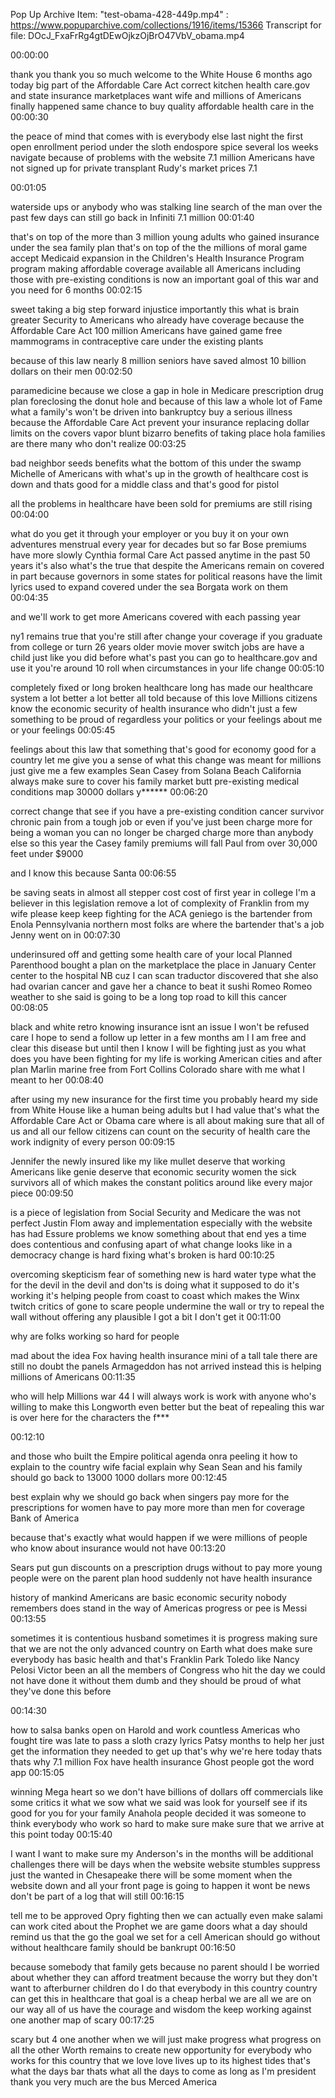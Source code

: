 Pop Up Archive Item: "test-obama-428-449p.mp4" : https://www.popuparchive.com/collections/1916/items/15366
Transcript for file: DOcJ_FxaFrRg4gtDEwOjkzOjBrO47VbV_obama.mp4

00:00:00

thank you
thank you so much welcome to the White House
6 months ago today  big part of the Affordable Care Act
correct kitchen health care.gov and state insurance
marketplaces want wife  and millions of Americans finally happened
same chance to buy quality affordable health care in the
00:00:30

the peace of mind that comes with is everybody else  last night
the first open enrollment period under the sloth  endospore
spice several los weeks navigate because of problems with the website
7.1 million Americans have not signed up for private
transplant Rudy's market prices 7.1


00:01:05





waterside ups or anybody who was stalking line
search of the man over the past few days can still go back in
Infiniti  7.1 million
00:01:40

that's on top of the more than 3 million young adults who gained insurance under the sea
family plan  that's on top of the
the millions of moral game accept Medicaid expansion in the Children's Health Insurance Program
program  making affordable coverage
available all Americans including those with pre-existing conditions
is now an important goal of this war
and you need for 6 months
00:02:15

sweet taking a big step forward  injustice importantly
this what is brain greater Security to Americans who already have coverage
because the Affordable Care Act 100 million Americans have gained
game free mammograms in contraceptive care under the existing plants

because of this law
nearly 8 million seniors have saved almost 10 billion dollars on their men
00:02:50

paramedicine because we close a gap in hole in Medicare prescription drug plan
foreclosing the donut hole
and because of this law a whole lot of Fame
what a family's won't be driven into bankruptcy buy a serious illness because the Affordable Care Act
prevent your insurance replacing dollar limits on the covers vapor blunt
bizarro benefits of taking place
hola families are there many who don't realize
00:03:25

bad neighbor seeds benefits
what the bottom of this under the swamp Michelle of Americans with
what's up in the growth of healthcare cost is down
and thats good for a middle class and that's good for pistol

all the problems in healthcare
have been sold for  premiums are still rising
00:04:00

what do you get it through your employer or you buy it on your own adventures
menstrual every year for decades but so far
Bose premiums have more slowly Cynthia formal Care Act passed
anytime in the past 50 years  it's also
what's the true that despite the Americans remain on covered in part because
governors in some states for political reasons have the limit lyrics
used to expand covered under the sea  Borgata work on them
00:04:35

and we'll work to get more Americans covered with each passing year

ny1 remains true that you're still after
change your coverage if you graduate from college or turn 26 years older movie
mover switch jobs are have a child just like you did before
what's past  you can go to healthcare.gov and use it
you're around 10 roll when circumstances in your life change
00:05:10

completely fixed or long broken healthcare
long has made our healthcare system a lot better
a lot better
all told because of this love Millions
citizens know the economic security of health insurance who didn't just a few
something to be proud of
regardless your politics or your feelings about me or your feelings
00:05:45

feelings about this law that something that's good for economy
good for a country
let me give you a sense of what this change was meant for millions
just give me a few examples  Sean Casey
from Solana Beach California always make sure to cover his family
market butt pre-existing medical conditions map
30000 dollars  y******
00:06:20

correct change that  see if you have a pre-existing condition
cancer survivor chronic pain from a tough job or even if you've just been
charge more for being a woman  you can no longer be charged
charge more than anybody else  so this year the Casey family premiums will fall
Paul from over 30,000 feet under $9000

and I know this because Santa
00:06:55

be saving seats in almost all stepper cost
cost of first year in college  I'm a believer in this legislation
remove a lot of complexity of Franklin from my wife please keep
keep fighting for the ACA
geniego is the bartender from Enola Pennsylvania
northern most folks are where the bartender that's a job
Jenny went on in
00:07:30

underinsured off and getting some health care of your local Planned Parenthood
bought a plan on the marketplace
the place  in January Center center to the hospital
NB cuz I can scan
traductor discovered that she also had ovarian cancer
and gave her a chance to beat it  sushi Romeo
Romeo weather to she said  is going to be a long top road to kill this cancer
00:08:05

black and white retro knowing insurance isnt an issue
I won't be refused care I hope to send a follow up letter in a few months am I
I am free and clear this disease but until then I know I will be fighting just as you
what does you have been  fighting for my life is working American cities
and after
plan  Marlin marine
free from Fort Collins Colorado share with me what I meant to her
00:08:40

after using my new insurance for the first time you probably heard my side
from White House  like a human being
adults but I had value
that's what the Affordable Care Act  or Obama care
where is all about  making sure that all of us
and all our fellow citizens can count on the security of health care
the work indignity of every person
00:09:15

Jennifer  the newly insured like my
like mullet deserve that  working Americans like genie
deserve that economic security
women  the sick
survivors
all of which makes the constant politics around
like every major piece
00:09:50

is a piece of legislation from Social Security and Medicare the was not perfect
Justin Flom away and implementation
especially with the website has had Essure problems we know something about that
end
yes a time does contentious and confusing
apart of what change looks like in a democracy
change is hard  fixing what's broken is hard
00:10:25

overcoming skepticism fear of something new is hard water type
what the for the devil in the devil and don'ts
is doing what it supposed to do  it's working
it's helping people from coast to coast
which makes the Winx twitch critics of gone to scare people
undermine the wall or try to repeal the wall without offering any plausible
I got a bit I don't get it
00:11:00

why are folks working so hard for people

mad about the idea Fox having health insurance
mini of a tall tale
there are still no doubt
the panels  Armageddon has not arrived
instead this is helping millions of Americans
00:11:35

who will help Millions war
44  I will always work
is work with anyone who's willing to make this Longworth even better
but the beat of repealing this war is over here for the characters
the f***


00:12:10




and those who built the Empire political agenda
onra peeling it  how to explain to the country wife
facial explain why Sean
Sean and his family should go back to 13000 1000 dollars more
00:12:45


best explain why we should go back
when singers pay more for the prescriptions for women have to pay more
more than men for coverage  Bank of America

because that's exactly what would happen if we were
millions of people who know about insurance would not have
00:13:20

Sears put gun discounts on a prescription drugs without to pay more
young people were on the parent plan hood suddenly not have health insurance

history of mankind
Americans are basic economic security  nobody remembers
does stand in the way of Americas progress or pee
is Messi
00:13:55

sometimes it is contentious husband sometimes it is progress
making sure that we are not the only advanced country on Earth
what does make sure everybody  has basic health
and that's Franklin Park Toledo like Nancy Pelosi
Victor been an all the members of Congress who hit the day we could not have done it without them
dumb and they should be proud of what they've done this before

00:14:30


how to salsa banks open on Harold and work
countless Americas  who fought tire was late to pass a sloth
crazy lyrics Patsy months to help her
just get the information they needed to get up
that's why we're here today thats thats why
7.1 million Fox have health insurance Ghost people got the word app
00:15:05

winning Mega heart so we don't have
billions of dollars off
commercials like some critics it  what we sow
what we said was look for yourself  see if its good for you
for your family  Anahola people decided it was
someone to think everybody who work so hard  to make sure
make sure that  we arrive at this point today
00:15:40

I want I want to make sure my Anderson's in the months
will be additional challenges
there will be days when the website
website stumbles suppress just
the wanted in Chesapeake there will be some moment when
the website down and all your front page is going to happen it wont be news
don't be part of a log that will still
00:16:15

tell me to be approved  Opry fighting
then we can actually even make salami
can work cited about the Prophet
we are game doors
what a day should remind us that the go
the goal we set for a cell  American should go without
without healthcare  family should be bankrupt
00:16:50

because somebody that family gets  because no parent
should I be worried about whether they can afford treatment
because the worry but they don't want to  afterburner children
do I do that everybody in this country
country can get this in healthcare that goal is a cheap herbal  we are all
we are on our way  all of us have the courage and wisdom
the keep working against one another  map of scary
00:17:25

scary but 4 one another  when we will just make progress
what progress on all the other Worth remains to create new opportunity for
everybody who works for  this country that we love
love lives up to its highest tides  that's what the days bar
thats what  all the days to come as long as I'm president
thank you very much are the bus Merced
America